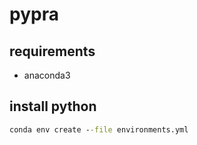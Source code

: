 # pypra

## requirements

- anaconda3

## install python

```cmd
conda env create --file environments.yml
```
